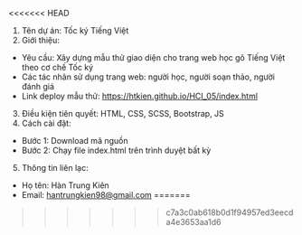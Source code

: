 <<<<<<< HEAD
1. Tên dự án: Tốc ký Tiếng Việt
2. Giới thiệu:
- Yêu cầu: Xây dựng mẫu thử giao diện cho trang web học gõ Tiếng Việt theo cơ chế Tốc ký
- Các tác nhân sử dụng trang web: người học, người soạn thảo, người đánh giá
- Link deploy mẫu thử: https://htkien.github.io/HCI_05/index.html
3. Điều kiện tiên quyết: HTML, CSS, SCSS, Bootstrap, JS
4. Cách cài đặt:
- Bước 1: Download mã nguồn
- Bước 2: Chạy file index.html trên trình duyệt bất kỳ
5. Thông tin liên lạc: 
- Họ tên: Hàn Trung Kiên
- Email: hantrungkien98@gmail.com
=======

>>>>>>> c7a3c0ab618b0d1f94957ed3eecda4e3653aa1d6
